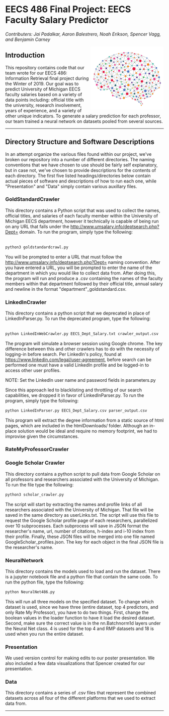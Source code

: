 # EECS 486 Final Project: EECS Faculty Salary Predictor

*Contributers: Jai Padalkar, Aaron Balestrero, Noah Erikson, Spencer Vagg, and Benjamin Carney*

<a href="rel"><img src="/NeuralNetwork.png" align="right" height="200" width="233" ></a>



## Introduction

This repository contains code that our team wrote for our EECS 486: Information Retrieval final project during the Winter of
2019. Our goal was to predict University of Michigan EECS faculty salaries based on a variety of data points including:
official title with the university, research involvement, years of experience, and a variety of other unique indicators. To
generate a salary prediction for each professor, our team trained a neural network on datasets pooled from several sources.

---

## Directory Structure and Software Descriptions

In an attempt organize the various files found within our project, we've broken our repository into a number of different
directories. The naming conventions that we have chosen to use should be fairly self explanatory, but in case not, we've 
chosen to provide  descriptions for the contents of each directory. The first five listed headings/directories below contain
actual pieces of software and descriptions of how to run each one, while "Presentation" and "Data" simply contain various
auxillary files.

### GoldStandardCrawler

This directory contains a Python script that was used to collect the names, official titles, and salaries of each faculty
member within the University of Michigan EECS department, however it technically is capable of being run on any URL that
falls under the http://www.umsalary.info/deptsearch.php?Dept= domain. To run the program, simply type the following:

```python

python3 goldstandardcrawl.py 

```
You will be prompted to enter a URL that must follow the http://www.umsalary.info/deptsearch.php?Dept= naming convention.
After you have entered a URL, you will be prompted to enter the name of the department in which you would like to collect
data from. After doing this, the program will run and produce a .csv containing the names of the faculty members within 
that department followed by their official title, annual salary and newline in the format "department"_goldstandard.csv.


### LinkedInCrawler

This directory contains a python script that we deprecated in place of LinkedInParser.py. To run the deprecated program, type the following:

```python

python LinkedInWebCrawler.py EECS_Dept_Salary.txt crawler_output.csv

```
The program will simulate a browser session using Google chrome. The key difference between this and other
crawlers has to do with the necessity of logging-in before search. Per LinkedIn's policy, found at
https://www.linkedin.com/legal/user-agreement, before search can be performed one must have a valid LinkedIn profile and be logged-in to access other user profiles. 

NOTE: Set the LinkedIn user name and password fields in parameters.py

Since this approach led to blacklisting and throttling of our search capabilities, we dropped it in favor of LinkedInParser.py. To run the program, simply type the following:

```python
python LinkedInParser.py EECS_Dept_Salary.csv parser_output.csv

```

This program will extract the degree information from a static source of html pages, which are included
in the htmlDownloads/ folder. 
Although an in-place solution would be ideal and require no memory footprint, we had to improvise given
the circumstances. 

### RateMyProfessorCrawler

### Google Scholar Crawler
This directory contains a python script to pull data from Google Scholar on all professors and researchers associated with the University of Michigan. To run the file type the following:

```python
python3 scholar_crawler.py
```

The script will start by extracting the names and profile links of all researchers associated with the University of Michigan. That file will be saved in the same directory as userLinks.txt. The script will use this file to request the Google Scholar profile page of each researchers, parallelized over 10 subprocesses. Each subprocess will save in JSON format the researcher's name, url, number of citations, h-index and i-10 index from their profile. Finally, these JSON files will be merged into one file named GoogleScholar_profiles.json. The key for each object in the final JSON file is the researcher's name. 

### NeuralNetwork
This directory contains the models used to load and run the dataset. There is a jupyter notebook file and a python file that contain the same code. To run the python file, type the following:

```python
python NeuralNet486.py
```
This will run all three models on the specified dataset. To change which dataset is used, since we have three (entire dataset, top 4 predictors, and only Rate My Professor), you have to do two things. First, change the boolean values in the loader function to have it load the desired dataset. Second, make sure the correct value is in the nn.Batchnorm1d layers under the Neural Net class. 4 is used for the top 4 and RMP datasets and 18 is used when you run the entire dataset.

### Presentation

We used version control for making edits to our poster presentation.  We also included a few data visualizations that Spencer created for our presentation.

### Data

This directory contains a series of .csv files that represent the combined datasets across all four of the different
platforms that we used to extract data from. 

---
